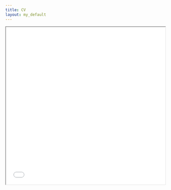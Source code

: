 ```yaml
---
title: CV
layout: my_default
---
```


<iframe src="/Gregory_Raskind_VisualCV_Resume.pdf#toolbar=0" width="100%" height="500px"></iframe>